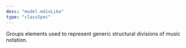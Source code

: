 ```yaml
---
desc: "model.mdivLike"
type: "classSpec"
---
```


Groups elements used to represent generic structural divisions of music notation.